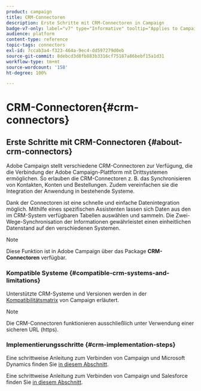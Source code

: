 ```yaml
---
product: campaign
title: CRM-Connectoren
description: Erste Schritte mit CRM-Connectoren in Campaign
badge-v7-only: label="v7" type="Informative" tooltip="Applies to Campaign Classic v7 only"
audience: platform
content-type: reference
topic-tags: connectors
exl-id: 7ccab3a4-f323-464a-9ec4-dd597279d0eb
source-git-commit: 8debcd3d8fb883b3316cf75187a86bebf15a1d31
workflow-type: tm+mt
source-wordcount: '158'
ht-degree: 100%

---
```


# CRM-Connectoren{#crm-connectors}



## Erste Schritte mit CRM-Connectoren {#about-crm-connectors}

Adobe Campaign stellt verschiedene CRM-Connectoren zur Verfügung, die die Verbindung der Adobe Campaign-Plattform mit Drittsystemen ermöglichen. So erlauben die CRM-Connectoren z. B. das Synchronisieren von Kontakten, Konten und Bestellungen. Zudem vereinfachen sie die Integration der Anwendung in bestehende Systeme.

Dank der Connectoren ist eine schnelle und einfache Datenintegration möglich. Mithilfe eines spezifischen Assistenten lassen sich Daten aus den im CRM-System verfügbaren Tabellen auswählen und sammeln. Die Zwei-Wege-Synchronisation der Informationen gewährleistet einen einheitlichen Datenstand auf den verschiedenen Systemen.

>[!NOTE]
>
>Diese Funktion ist in Adobe Campaign über das Package **CRM-Connectoren** verfügbar.


### Kompatible Systeme {#compatible-crm-systems-and-limitations}

Unterstützte CRM-Systeme und Versionen werden in der [Kompatibilitätsmatrix](../../rn/using/compatibility-matrix.md) von Campaign erläutert.

>[!NOTE]
>
>Die CRM-Connectoren funktionieren ausschließlich unter Verwendung einer sicheren URL (https).

### Implementierungsschritte {#crm-implementation-steps}

Eine schrittweise Anleitung zum Verbinden von Campaign und Microsoft Dynamics finden Sie [in diesem Abschnitt](../../platform/using/crm-ms-dynamics.md).


Eine schrittweise Anleitung zum Verbinden von Campaign und Salesforce finden Sie [in diesem Abschnitt](../../platform/using/crm-sfdc.md).
